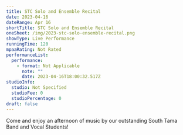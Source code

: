 ```yaml
---
title: STC Solo and Ensemble Recital
date: 2023-04-16
dateRange: Apr 16
shortTitle: STC Solo and Ensemble Recital
oneSheet: /img/2023-stc-solo-ensemble-recital.png
showType: Live Performance
runningTime: 120
mpaaRating: Not Rated
performanceList:
  performance:
    - format: Not Applicable
      note: ""
      date: 2023-04-16T18:00:32.517Z
studioInfo:
  studio: Not Specified
  studioFee: 0
  studioPercentage: 0
draft: false
---
```

C﻿ome and enjoy an afternoon of music by our outstanding South Tama Band and Vocal Students!
